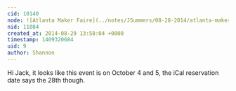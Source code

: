 ```yaml
---
cid: 10140
node: ![Atlanta Maker Faire](../notes/JSummers/08-28-2014/atlanta-maker-faire)
nid: 11084
created_at: 2014-08-29 13:58:04 +0000
timestamp: 1409320684
uid: 9
author: Shannon
---
```


Hi Jack, it looks like this event is on October 4 and 5, the iCal reservation date says the 28th though.
